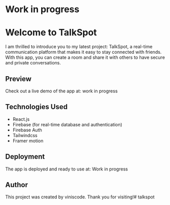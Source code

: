 # Work in progress

# Welcome to TalkSpot

I am thrilled to introduce you to my latest project: TalkSpot, a real-time communication platform that makes it easy to stay connected with friends. With this app, you can create a room and share it with others to have secure and private conversations.

## Preview

Check out a live demo of the app at: work in progress

## Technologies Used

-   React.js
-   Firebase (for real-time database and authentication)
-   Firebase Auth
-   Tailwindcss
- Framer motion

## Deployment

The app is deployed and ready to use at: Work in progress

## Author

This project was created by viniscode. Thank you for visiting!# talkspot
